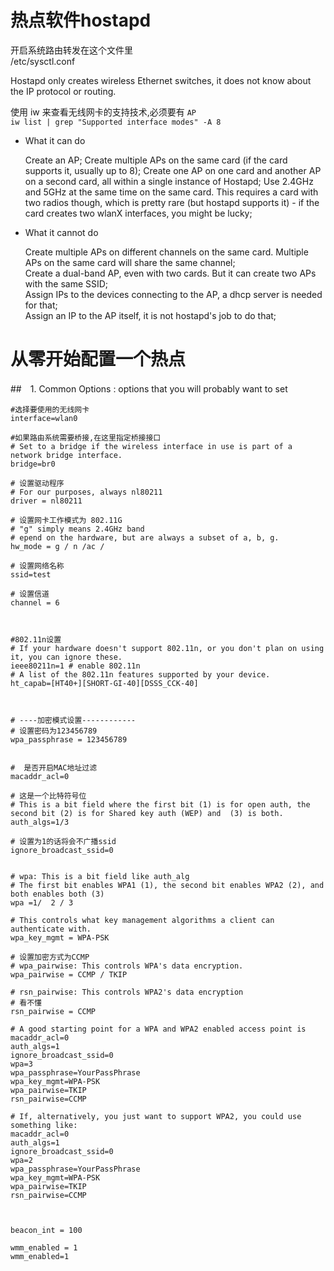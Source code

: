 # 热点软件hostapd

开启系统路由转发在这个文件里  
/etc/sysctl.conf

Hostapd only creates wireless Ethernet switches, it does not know about the IP protocol or routing.   

使用 iw 来查看无线网卡的支持技术,必须要有 `AP`  
`iw list | grep "Supported interface modes" -A 8`  


* What it can do

    Create an AP;
    Create multiple APs on the same card (if the card supports it, usually up to 8);
    Create one AP on one card and another AP on a second card, all within a single instance of Hostapd;
    Use 2.4GHz and 5GHz at the same time on the same card. This requires a card with two radios though, which is pretty rare (but hostapd supports it) - if the card creates two wlanX interfaces, you might be lucky;

* What it cannot do

    Create multiple APs on different channels on the same card. Multiple APs on the same card will share the same channel;  
    Create a dual-band AP, even with two cards. But it can create two APs with the same SSID;  
    Assign IPs to the devices connecting to the AP, a dhcp server is needed for that;  
    Assign an IP to the AP itself, it is not hostapd's job to do that;



# 从零开始配置一个热点

##　1. Common Options : options that you will probably want to set  

```shell
#选择要使用的无线网卡  
interface=wlan0  

#如果路由系统需要桥接,在这里指定桥接接口  
# Set to a bridge if the wireless interface in use is part of a network bridge interface. 
bridge=br0

# 设置驱动程序
# For our purposes, always nl80211
driver = nl80211

# 设置网卡工作模式为 802.11G
# "g" simply means 2.4GHz band
# epend on the hardware, but are always a subset of a, b, g.
hw_mode = g / n /ac /

# 设置网络名称
ssid=test

# 设置信道
channel = 6



#802.11n设置
# If your hardware doesn't support 802.11n, or you don't plan on using it, you can ignore these.
ieee80211n=1 # enable 802.11n 
# A list of the 802.11n features supported by your device. 
ht_capab=[HT40+][SHORT-GI-40][DSSS_CCK-40]



# ----加密模式设置------------
# 设置密码为123456789
wpa_passphrase = 123456789


#  是否开启MAC地址过滤
macaddr_acl=0

# 这是一个比特符号位
# This is a bit field where the first bit (1) is for open auth, the second bit (2) is for Shared key auth (WEP) and  (3) is both. 
auth_algs=1/3

# 设置为1的话将会不广播ssid
ignore_broadcast_ssid=0


# wpa: This is a bit field like auth_alg
# The first bit enables WPA1 (1), the second bit enables WPA2 (2), and both enables both (3) 
wpa =1/  2 / 3

# This controls what key management algorithms a client can authenticate with. 
wpa_key_mgmt = WPA-PSK

# 设置加密方式为CCMP
# wpa_pairwise: This controls WPA's data encryption. 
wpa_pairwise = CCMP / TKIP

# rsn_pairwise: This controls WPA2's data encryption
# 看不懂
rsn_pairwise = CCMP

# A good starting point for a WPA and WPA2 enabled access point is
macaddr_acl=0
auth_algs=1
ignore_broadcast_ssid=0
wpa=3
wpa_passphrase=YourPassPhrase
wpa_key_mgmt=WPA-PSK
wpa_pairwise=TKIP
rsn_pairwise=CCMP

# If, alternatively, you just want to support WPA2, you could use something like: 
macaddr_acl=0
auth_algs=1
ignore_broadcast_ssid=0
wpa=2
wpa_passphrase=YourPassPhrase
wpa_key_mgmt=WPA-PSK
wpa_pairwise=TKIP
rsn_pairwise=CCMP



beacon_int = 100

wmm_enabled = 1
wmm_enabled=1

```


## 